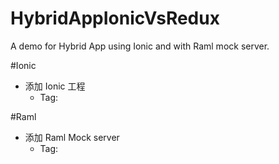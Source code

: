 # HybridAppIonicVsRedux
A demo for Hybrid App using Ionic and with Raml mock server.

#Ionic
* 添加 Ionic 工程
  * Tag:

#Raml
* 添加 Raml Mock server
  * Tag:
